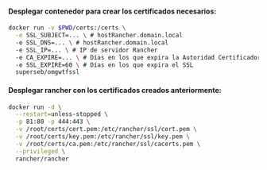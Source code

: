#### Desplegar contenedor para crear los certificados necesarios:
```bash
docker run -v $PWD/certs:/certs \
  -e SSL_SUBJECT=... \ # hostRancher.domain.local
  -e SSL_DNS=... \ # hostRancher.domain.local
  -e SSL_IP=... \ # IP de servidor Rancher 
  -e CA_EXPIRE=... \ # Días en los que expira la Autoridad Certificadora
  -e SSL_EXPIRE=60 \ # Días en los que expira el SSL
  superseb/omgwtfssl
```

#### Desplegar rancher con los certificados creados anteriormente:
```bash
docker run -d \
  --restart=unless-stopped \
  -p 81:80 -p 444:443 \
  -v /root/certs/cert.pem:/etc/rancher/ssl/cert.pem \
  -v /root/certs/key.pem:/etc/rancher/ssl/key.pem \
  -v /root/certs/ca.pem:/etc/rancher/ssl/cacerts.pem \
  --privileged \
  rancher/rancher
```